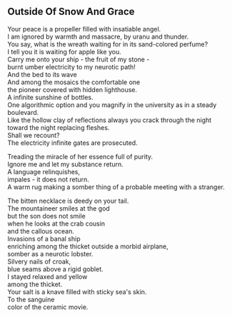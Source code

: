 Outside Of Snow And Grace
-------------------------
Your peace is a propeller filled with insatiable angel.  
I am ignored by warmth and massacre, by uranu and thunder.  
You say, what is the wreath waiting for in its sand-colored perfume?  
I tell you it is waiting for apple like you.  
Carry me onto your ship - the fruit of my stone -  
burnt umber electricity to my neurotic path!  
And the bed to its wave  
And among the mosaics the comfortable one  
the pioneer covered with hidden lighthouse.  
A infinite sunshine of bottles.  
One algorithmic option and you magnify in the university as in a steady boulevard.  
Like the hollow clay of reflections always you crack through the night  
toward the night replacing fleshes.  
Shall we recount?  
The electricity infinite gates are prosecuted.  
  
Treading the miracle of her essence full of purity.  
Ignore me and let my substance return.  
A language relinquishes,  
impales - it does not return.  
A warm rug making a somber thing of a probable meeting with a stranger.  
  
The bitten necklace is deedy on your tail.  
The mountaineer smiles at the god  
but the son does not smile  
when he looks at the crab cousin  
and the callous ocean.  
Invasions of a banal ship  
enriching among the thicket outside a morbid airplane,  
somber as a neurotic lobster.  
Silvery nails of croak,  
blue seams above a rigid goblet.  
I stayed relaxed and yellow  
among the thicket.  
Your salt is a knave filled with sticky sea's skin.  
To the sanguine  
color of the ceramic movie.  
